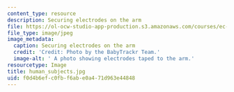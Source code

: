 ```yaml
---
content_type: resource
description: Securing electrodes on the arm
file: https://ol-ocw-studio-app-production.s3.amazonaws.com/courses/ec-710-d-lab-medical-technologies-for-the-developing-world-spring-2010/f0d4b6efc0fbf6abe0a471d963e44848_human_subjects.jpg
file_type: image/jpeg
image_metadata:
  caption: Securing electrodes on the arm
  credit: 'Credit: Photo by the BabyTrackr Team.'
  image-alt: ' A photo showing electrodes taped to the arm.'
resourcetype: Image
title: human_subjects.jpg
uid: f0d4b6ef-c0fb-f6ab-e0a4-71d963e44848
---
```

